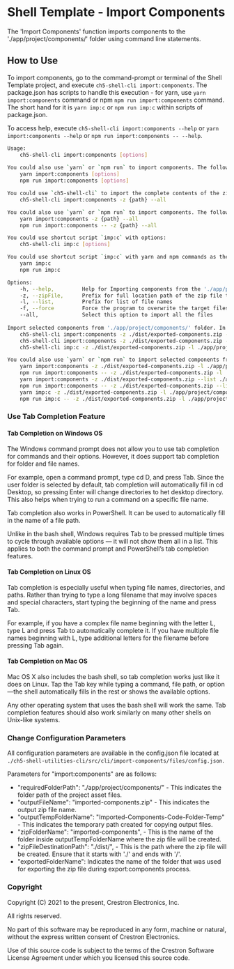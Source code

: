 # Shell Template - Import Components

The 'Import Components' function imports components to the './app/project/components/' folder using command line statements.

## How to Use

To import components, go to the command-prompt or terminal of the Shell Template project, and execute `ch5-shell-cli import:components`.
The package.json has scripts to handle this execution - for yarn, use `yarn import:components` command or npm  `npm run import:components` command. The short hand for it is `yarn imp:c` or `npm run imp:c` within scripts of package.json.

To access help, execute `ch5-shell-cli import:components --help` or `yarn import:components --help` or `npm run import:components -- --help`.

```bash
Usage:
    ch5-shell-cli import:components [options]
    
You could also use `yarn` or `npm run` to import components. The following are the commands:
    yarn import:components [options]
    npm run import:components [options]

You could use `ch5-shell-cli` to import the complete contents of the zip file to './app/project/components/' folder.
    ch5-shell-cli import:components -z {path} --all

You could also use `yarn` or `npm run` to import components. The following are the commands:
    yarn import:components -z {path} --all
    npm run import:components -- -z {path} --all

You could use shortcut script `imp:c` with options:
    ch5-shell-cli imp:c [options]

You could use shortcut script `imp:c` with yarn and npm commands as the following:
    yarn imp:c
    npm run imp:c

Options:
    -h, --help,         Help for Importing components from the './app/project/components/' folder
    -z, --zipFile,      Prefix for full location path of the zip file to be imported
    -l, --list,         Prefix for list of file names
    -f, --force         Force the program to overwrite the target files with the source files and avoid any confirmation
    --all,              Select this option to import all the files
    
Import selected components from './app/project/components/' folder. In this case, the filenames are mandatory in the command prompt. The filename must follow the complete path starting from './app/project/components/....'. Only file names can be provided here (no folder paths). Multiple file names can be provided in the command prompt. To achieve this, use the following commands:
    ch5-shell-cli import:components -z ./dist/exported-components.zip -l ./app/project/components/pages/page1/page1.html ./app/project/components/widgets/pagedisplay/pagedisplay.html
    ch5-shell-cli import:components -z ./dist/exported-components.zip --list ./app/project/components/pages/page1/page1.html ./app/project/components/widgets/pagedisplay/pagedisplay.html
    ch5-shell-cli imp:c -z ./dist/exported-components.zip -l ./app/project/components/pages/page1/page1.html ./app/project/components/widgets/pagedisplay/pagedisplay.html

You could also use `yarn` or `npm run` to import selected components from './app/project/components/' folder. The following are the commands:
    yarn import:components -z ./dist/exported-components.zip -l ./app/project/components/pages/page1/page1.html ./app/project/components/widgets/pagedisplay/pagedisplay.html
    npm run import:components -- -z ./dist/exported-components.zip -l ./app/project/components/pages/page1/page1.html ./app/project/components/widgets/pagedisplay/pagedisplay.html
    yarn import:components -z ./dist/exported-components.zip --list ./app/project/components/pages/page1/page1.html ./app/project/components/widgets/pagedisplay/pagedisplay.html
    npm run import:components -- -z ./dist/exported-components.zip --list ./app/project/components/pages/page1/page1.html ./app/project/components/widgets/pagedisplay/pagedisplay.html
    yarn imp:c -z ./dist/exported-components.zip -l ./app/project/components/pages/page1/page1.html ./app/project/components/widgets/pagedisplay/pagedisplay.html
    npm run imp:c -- -z ./dist/exported-components.zip -l ./app/project/components/pages/page1/page1.html ./app/project/components/widgets/pagedisplay/pagedisplay.html

```

### Use Tab Completion Feature

#### Tab Completion on Windows OS

The Windows command prompt does not allow you to use tab completion for commands and their options. However, it does support tab completion for folder and file names.

For example, open a command prompt, type cd D, and press Tab.  Since the user folder is selected by default, tab completion will automatically fill in cd Desktop, so pressing Enter will change directories to het desktop directory. This also helps when trying to run a command on a specific file name.

Tab completion also works in PowerShell. It can be used to automatically fill in the name of a file path.

Unlike in the bash shell, Windows requires Tab to be pressed multiple times to cycle through available options — it will not show them all in a list. This applies to both the command prompt and PowerShell’s tab completion features.

#### Tab Completion on Linux OS

Tab completion is especially useful when typing file names, directories, and paths. Rather than trying to type a long filename that may involve spaces and special characters, start typing the beginning of the name and press Tab.

For example, if you have a complex file name beginning with the letter L, type L and press Tab to automatically complete it. If you have multiple file names beginning with L, type additional letters for the filename before pressing Tab again.

#### Tab Completion on Mac OS

Mac OS X also includes the bash shell, so tab completion works just like it does on Linux. Tap the Tab key while typing a command, file path, or option—the shell automatically fills in the rest or shows the available options.

Any other operating system that uses the bash shell will work the same. Tab completion features should also work similarly on many other shells on Unix-like systems.

### Change Configuration Parameters

All configuration parameters are available in the config.json file located at `./ch5-shell-utilities-cli/src/cli/import-components/files/config.json`.

Parameters for "import:components" are as follows:

- "requiredFolderPath": "./app/project/components/" - This indicates the folder path of the project asset files.
- "outputFileName": "imported-components.zip" - This indicates the output zip file name.
- "outputTempFolderName": "Imported-Components-Code-Folder-Temp" - This indicates the temporary path created for copying output files.
- "zipFolderName": "imported-components", - This is the name of the folder inside outputTempFolderName where the zip file will be created.
- "zipFileDestinationPath": "./dist/", - This is the path where the zip file will be created. Ensure that it starts with './' and ends with '/'.
- "exportedFolderName": Indicates the name of the folder that was used for exporting the zip file during export:components process.

### Copyright

Copyright (C) 2021 to the present, Crestron Electronics, Inc.

All rights reserved.

No part of this software may be reproduced in any form, machine
or natural, without the express written consent of Crestron Electronics.

Use of this source code is subject to the terms of the Crestron Software License Agreement
under which you licensed this source code.
